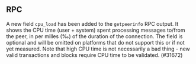 RPC
---

A new field `cpu_load` has been added to the `getpeerinfo` RPC output. It
shows the CPU time (user + system) spent processing messages to/from the
peer, in per milles (‰) of the duration of the connection. The field is
optional and will be omitted on platforms that do not support this or if not
yet measured. Note that high CPU time is not necessarily a bad thing - new
valid transactions and blocks require CPU time to be validated. (#31672)
